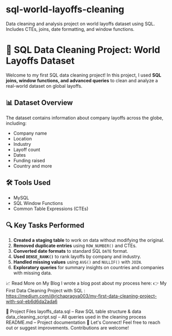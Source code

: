 # sql-world-layoffs-cleaning
Data cleaning and analysis project on world layoffs dataset using SQL. Includes CTEs, joins, date formatting, and window functions.
# 🧹 SQL Data Cleaning Project: World Layoffs Dataset

Welcome to my first SQL data cleaning project! In this project, I used **SQL joins, window functions, and advanced queries** to clean and analyze a real-world dataset on global layoffs.

## 📊 Dataset Overview
The dataset contains information about company layoffs across the globe, including:
- Company name
- Location
- Industry
- Layoff count
- Dates
- Funding raised
- Country and more

## 🛠️ Tools Used
- MySQL
- SQL Window Functions
- Common Table Expressions (CTEs)

## 🔍 Key Tasks Performed
1. **Created a staging table** to work on data without modifying the original.
2. **Removed duplicate entries** using `ROW_NUMBER()` and CTEs.
3. **Converted date formats** to standard SQL `DATE` format.
4. **Used `DENSE_RANK()`** to rank layoffs by company and industry.
5. **Handled missing values** using `AVG()` and `NULLIF()` with `JOIN`.
6. **Exploratory queries** for summary insights on countries and companies with missing data.


📈 Read More on My Blog
I wrote a blog post about my process here:
👉 My First Data Cleaning Project with SQL : https://medium.com/@richapragya003/my-first-data-cleaning-project-with-sql-eb6d6da2ada6

📁 Project Files
layoffs_data.sql – Raw SQL table structure & data
data_cleaning_script.sql – All queries used in the cleaning process
README.md – Project documentation
🤝 Let's Connect!
Feel free to reach out or suggest improvements. Contributions are welcome!

